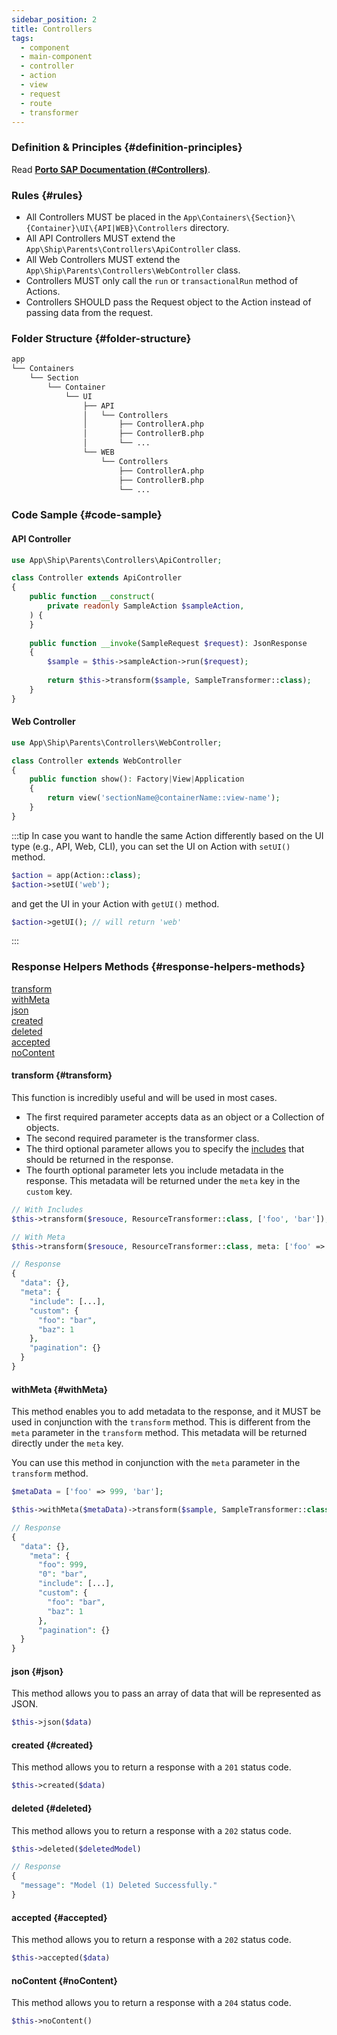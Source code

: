 ```yaml
---
sidebar_position: 2
title: Controllers
tags:
  - component
  - main-component
  - controller
  - action
  - view
  - request
  - route
  - transformer
---
```


### Definition & Principles {#definition-principles}

Read [**Porto SAP Documentation (#Controllers)**](https://github.com/Mahmoudz/Porto#definitions--principles).

### Rules {#rules}

- All Controllers MUST be placed in the `App\Containers\{Section}\{Container}\UI\{API|WEB}\Controllers` directory.
- All API Controllers MUST extend the `App\Ship\Parents\Controllers\ApiController` class.
- All Web Controllers MUST extend the `App\Ship\Parents\Controllers\WebController` class.
- Controllers MUST only call the `run` or `transactionalRun` method of Actions.
- Controllers SHOULD pass the Request object to the Action instead of passing data from the request.

### Folder Structure {#folder-structure}

```markdown
app
└── Containers
    └── Section
        └── Container
            └── UI
                ├── API
                │   └── Controllers
                │       ├── ControllerA.php
                │       ├── ControllerB.php
                │       └── ...
                └── WEB
                    └── Controllers
                        ├── ControllerA.php
                        ├── ControllerB.php
                        └── ...
```

### Code Sample {#code-sample}

#### API Controller

```php
use App\Ship\Parents\Controllers\ApiController;

class Controller extends ApiController
{
    public function __construct(
        private readonly SampleAction $sampleAction,
    ) {
    }
    
    public function __invoke(SampleRequest $request): JsonResponse
    {
        $sample = $this->sampleAction->run($request);
        
        return $this->transform($sample, SampleTransformer::class);
    }
}
```

#### Web Controller

```php
use App\Ship\Parents\Controllers\WebController;

class Controller extends WebController
{
    public function show(): Factory|View|Application
    {
        return view('sectionName@containerName::view-name');
    }
}
```

:::tip
In case you want to handle the same Action differently based on the UI type (e.g., API, Web, CLI), you can set the
UI on Action with `setUI()` method.

```php
$action = app(Action::class);
$action->setUI('web');
```

and get the UI in your Action with `getUI()` method.

```php
$action->getUI(); // will return 'web'
```
:::

### Response Helpers Methods {#response-helpers-methods}

[transform](#transform)  
[withMeta](#withMeta)  
[json](#json)  
[created](#created)  
[deleted](#deleted)  
[accepted](#accepted)  
[noContent](#noContent)  

#### transform {#transform}
This function is incredibly useful and will be used in most cases.

- The first required parameter accepts data as an object or a Collection of objects.
- The second required parameter is the transformer class.
- The third optional parameter allows you to specify the [includes](transformers#relationships-include) that should be returned in the response.
- The fourth optional parameter lets you include metadata in the response. This metadata will be returned under the `meta` key in the `custom` key.

```php
// With Includes
$this->transform($resouce, ResourceTransformer::class, ['foo', 'bar']);
```
```php
// With Meta
$this->transform($resouce, ResourceTransformer::class, meta: ['foo' => 'bar', 'baz' => 1]);

// Response
{
  "data": {},
  "meta": {
    "include": [...],
    "custom": {
      "foo": "bar",
      "baz": 1
    },
    "pagination": {}
  }
}
```
#### withMeta {#withMeta}
This method enables you to add metadata to the response,
and it MUST be used in conjunction with the `transform` method.
This is different from the `meta` parameter in the `transform` method.
This metadata will be returned directly under the `meta` key.

You can use this method in conjunction with the `meta` parameter in the `transform` method.

```php
$metaData = ['foo' => 999, 'bar'];

$this->withMeta($metaData)->transform($sample, SampleTransformer::class, meta: ['foo' => 'bar', 'baz' => 1]);

// Response
{
  "data": {},
	"meta": {
	  "foo": 999,
	  "0": "bar",
	  "include": [...],
	  "custom": {
	    "foo": "bar",
	    "baz": 1
	  },
	  "pagination": {}
  }
}
```

#### json {#json}
This method allows you to pass an array of data that will be represented as JSON.
```php
$this->json($data)
```

#### created {#created}
This method allows you to return a response with a `201` status code.
```php
$this->created($data)
```

#### deleted {#deleted}
This method allows you to return a response with a `202` status code.
```php
$this->deleted($deletedModel)

// Response
{
  "message": "Model (1) Deleted Successfully."
}
```

#### accepted {#accepted}
This method allows you to return a response with a `202` status code.
```php
$this->accepted($data)
```

#### noContent {#noContent}
This method allows you to return a response with a `204` status code.
```php
$this->noContent()
```
